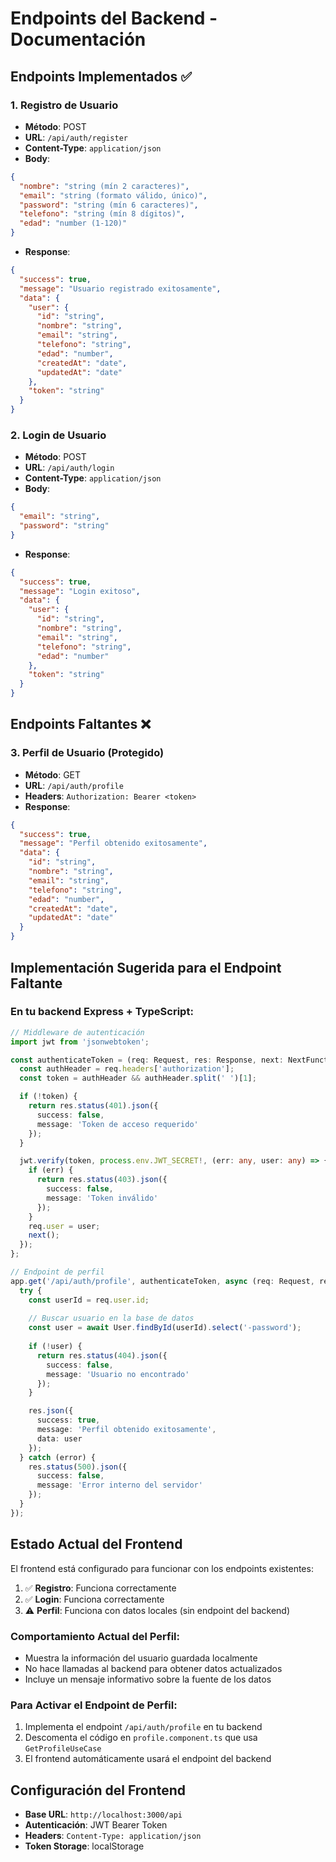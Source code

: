 # Endpoints del Backend - Documentación

## Endpoints Implementados ✅

### 1. Registro de Usuario
- **Método**: POST
- **URL**: `/api/auth/register`
- **Content-Type**: `application/json`
- **Body**:
```json
{
  "nombre": "string (mín 2 caracteres)",
  "email": "string (formato válido, único)",
  "password": "string (mín 6 caracteres)",
  "telefono": "string (mín 8 dígitos)",
  "edad": "number (1-120)"
}
```
- **Response**:
```json
{
  "success": true,
  "message": "Usuario registrado exitosamente",
  "data": {
    "user": {
      "id": "string",
      "nombre": "string",
      "email": "string",
      "telefono": "string",
      "edad": "number",
      "createdAt": "date",
      "updatedAt": "date"
    },
    "token": "string"
  }
}
```

### 2. Login de Usuario
- **Método**: POST
- **URL**: `/api/auth/login`
- **Content-Type**: `application/json`
- **Body**:
```json
{
  "email": "string",
  "password": "string"
}
```
- **Response**:
```json
{
  "success": true,
  "message": "Login exitoso",
  "data": {
    "user": {
      "id": "string",
      "nombre": "string",
      "email": "string",
      "telefono": "string",
      "edad": "number"
    },
    "token": "string"
  }
}
```

## Endpoints Faltantes ❌

### 3. Perfil de Usuario (Protegido)
- **Método**: GET
- **URL**: `/api/auth/profile`
- **Headers**: `Authorization: Bearer <token>`
- **Response**:
```json
{
  "success": true,
  "message": "Perfil obtenido exitosamente",
  "data": {
    "id": "string",
    "nombre": "string",
    "email": "string",
    "telefono": "string",
    "edad": "number",
    "createdAt": "date",
    "updatedAt": "date"
  }
}
```

## Implementación Sugerida para el Endpoint Faltante

### En tu backend Express + TypeScript:

```typescript
// Middleware de autenticación
import jwt from 'jsonwebtoken';

const authenticateToken = (req: Request, res: Response, next: NextFunction) => {
  const authHeader = req.headers['authorization'];
  const token = authHeader && authHeader.split(' ')[1];

  if (!token) {
    return res.status(401).json({ 
      success: false, 
      message: 'Token de acceso requerido' 
    });
  }

  jwt.verify(token, process.env.JWT_SECRET!, (err: any, user: any) => {
    if (err) {
      return res.status(403).json({ 
        success: false, 
        message: 'Token inválido' 
      });
    }
    req.user = user;
    next();
  });
};

// Endpoint de perfil
app.get('/api/auth/profile', authenticateToken, async (req: Request, res: Response) => {
  try {
    const userId = req.user.id;
    
    // Buscar usuario en la base de datos
    const user = await User.findById(userId).select('-password');
    
    if (!user) {
      return res.status(404).json({
        success: false,
        message: 'Usuario no encontrado'
      });
    }

    res.json({
      success: true,
      message: 'Perfil obtenido exitosamente',
      data: user
    });
  } catch (error) {
    res.status(500).json({
      success: false,
      message: 'Error interno del servidor'
    });
  }
});
```

## Estado Actual del Frontend

El frontend está configurado para funcionar con los endpoints existentes:

1. ✅ **Registro**: Funciona correctamente
2. ✅ **Login**: Funciona correctamente  
3. ⚠️ **Perfil**: Funciona con datos locales (sin endpoint del backend)

### Comportamiento Actual del Perfil:
- Muestra la información del usuario guardada localmente
- No hace llamadas al backend para obtener datos actualizados
- Incluye un mensaje informativo sobre la fuente de los datos

### Para Activar el Endpoint de Perfil:
1. Implementa el endpoint `/api/auth/profile` en tu backend
2. Descomenta el código en `profile.component.ts` que usa `GetProfileUseCase`
3. El frontend automáticamente usará el endpoint del backend

## Configuración del Frontend

- **Base URL**: `http://localhost:3000/api`
- **Autenticación**: JWT Bearer Token
- **Headers**: `Content-Type: application/json`
- **Token Storage**: localStorage
